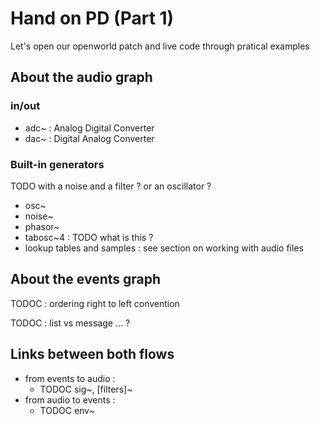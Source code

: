 # Hand on PD (Part 1)

Let's open our openworld patch and live code through pratical examples

## About the audio graph

### in/out

* adc~ : Analog Digital Converter
* dac~ : Digital Analog Converter

### Built-in generators

TODO with a noise and a filter ? or an oscillator ?

* osc~
* noise~
* phasor~
* tabosc~4 : TODO what is this ?
* lookup tables and samples : see section on working with audio files

## About the events graph

TODOC : ordering right to left convention

TODOC : list vs message ... ?

## Links between both flows

* from events to audio :
  * TODOC sig~, [filters]~
* from audio to events :
  * TODOC env~